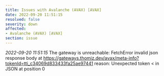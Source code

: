 ```yaml
---
title: Issues with Avalanche (AVAX) [AVAX]
date: 2022-09-20 11:51:15
resolved: false
severity: down
affected:
- Avalanche (AVAX) [AVAX]
section: issue
---
```


*2022-09-20 11:51:15* The gateway is unreachable: FetchError invalid json response body at https://gateways.thomiz.dev/avax/meta-info?tokenId=tti_c34069d833433fa25ae97441 reason: Unexpected token < in JSON at position 0